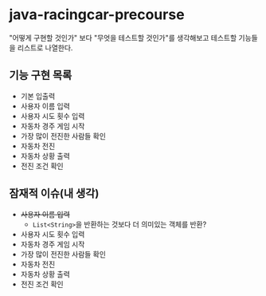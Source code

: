 # java-racingcar-precourse

"어떻게 구현할 것인가" 보다 "무엇을 테스트할 것인가"를 생각해보고 테스트할 기능들을 리스트로 나열한다.

## 기능 구현 목록
- 기본 입출력
- 사용자 이름 입력
- 사용자 시도 횟수 입력
- 자동차 경주 게임 시작
- 가장 많이 전진한 사람들 확인 
- 자동차 전진
- 자동차 상황 출력
- 전진 조건 확인


## 잠재적 이슈(내 생각)
- ~~사용자 이름 입력~~
  - `List<String>`을 반환하는 것보다 더 의미있는 객체를 반환? 
- 사용자 시도 횟수 입력
- 자동차 경주 게임 시작
- 가장 많이 전진한 사람들 확인
- 자동차 전진
- 자동차 상황 출력
- 전진 조건 확인
